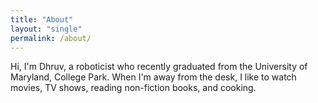 ```yaml
---
title: "About"
layout: "single"
permalink: /about/
---
```


 Hi, I'm Dhruv, a roboticist who recently graduated from the University of Maryland, College Park. When I'm away from the desk, I like to watch movies, TV shows, reading non-fiction books, and cooking. 
